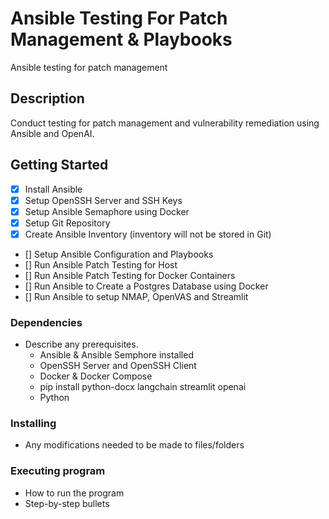# Ansible Testing For Patch Management & Playbooks

Ansible testing for patch management
 
## Description

Conduct testing for patch management and vulnerability remediation using Ansible and OpenAI.

## Getting Started

- [X] Install Ansible
- [X] Setup OpenSSH Server and SSH Keys
- [X] Setup Ansible Semaphore using Docker 
- [X] Setup Git Repository
- [X] Create Ansible Inventory (inventory will not be stored in Git) 
- [] Setup Ansible Configuration and Playbooks
- [] Run Ansible Patch Testing for Host
- [] Run Ansible Patch Testing for Docker Containers 
- [] Run Ansible to Create a Postgres Database using Docker 
- [] Run Ansible to setup NMAP, OpenVAS and Streamlit

### Dependencies
* Describe any prerequisites.
	* Ansible & Ansible Semphore installed
	* OpenSSH Server and OpenSSH Client
	* Docker & Docker Compose
	* pip install python-docx langchain streamlit openai
	* Python
	

### Installing

* Any modifications needed to be made to files/folders

### Executing program

* How to run the program
* Step-by-step bullets
